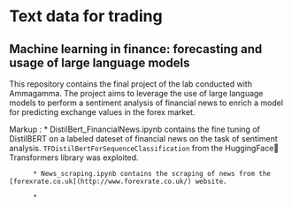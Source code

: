 # Text data for trading
## Machine learning in finance: forecasting and usage of large language models

This repository contains the final project of the lab conducted with Ammagamma. 
The project aims to leverage the use of large language models to perform a sentiment analysis of financial news to enrich a model for predicting exchange values in the forex market.


Markup : * DistilBert_FinancialNews.ipynb contains the fine tuning of DistilBERT on a labeled dateset of financial news on the task of sentiment analysis. `TFDistilBertForSequenceClassification` from the HuggingFace🤗Transformers library was exploited.
              
          * News_scraping.ipynb contains the scraping of news from the [forexrate.co.uk](http://www.forexrate.co.uk/) website.

          * 

